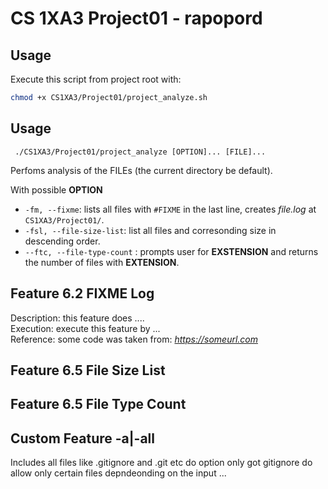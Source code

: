 #  CS 1XA3 Project01 - rapopord
## Usage
   Execute this script from project root with:
   ```bash
   chmod +x CS1XA3/Project01/project_analyze.sh
  ```
 ## Usage
  ```
   ./CS1XA3/Project01/project_analyze [OPTION]... [FILE]... 
   ```
Perfoms analysis of the FILEs (the current directory be default).
   
With possible **OPTION**
* `-fm, --fixme`: lists all files with `#FIXME` in the last line, creates *file.log* at `CS1XA3/Project01/`.
* `-fsl, --file-size-list`: list all files and corresonding size in descending order.
* `--ftc, --file-type-count` : prompts user for **EXSTENSION** and returns the number of files with  **EXTENSION**.
      

## Feature 6.2 **FIXME Log**
 Description: this feature does ....  
 Execution: execute this feature by ...  
 Reference: some code was taken from: *https://someurl.com*  

   
## Feature 6.5 **File Size List**

## Feature 6.5 **File Type Count**

## Custom Feature -a|-all 
Includes all files like .gitignore and .git etc
do option only got gitignore do allow only certain files depndeonding on the input
  ...

